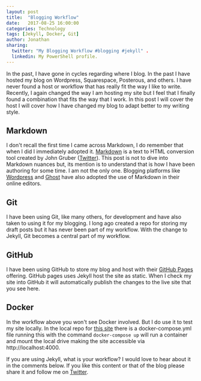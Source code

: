 ```yaml
---
layout: post
title:  "Blogging Workflow"
date:   2017-08-25 16:00:00
categories: Technology
tags: [Jekyll, Docker, Git]
author: Jonathan
sharing:
  twitter: "My Blogging Workflow #blogging #jekyll" .
  linkedin: My PowerShell profile.
---
```

In the past, I have gone in cycles regarding where I blog. In the past I have hosted my blog on Wordpress, Squarespace, Posterous, and others. I have never found a host or workflow that has really fit the way I like to write. Recently, I again changed the way I am hosting my site but I feel that I finally found a combination that fits the way that I work. In this post I will cover the host I will cover how I have changed my blog to adapt better to my writing style.

## Markdown
I don't recall the first time I came across Markdown, I do remember that when I did I immediately adopted it. [Markdown](//daringfireball.net/projects/markdown/) is a text to HTML conversion tool created by John Gruber ([Twitter](//twitter.com/daringfireball)). This post is not to dive into Markdown nuances but, its mention is to understand that is how I have been authoring for some time. I am not the only one. Blogging platforms like [Wordpress](//wordpress.com) and [Ghost](//ghost.org) have also adopted the use of Markdown in their online editors.

## Git
I have been using Git, like many others, for development and have also taken to using it for my blogging. I long ago created a repo for storing my draft posts but it has never been part of my workflow. With the change to Jekyll, Git becomes a central part of my workflow.

## GitHub
I have been using GitHub to store my blog and host with their [GitHub Pages](https://pages.github.com/) offering. GitHub pages uses Jekyll host the site as static. When I check my site into GitHub it will automatically publish the changes to the live site that you see here.

## Docker
In the workflow above you won't see Docker involved. But I do use it to test my site locally. In the local repo for [this site](https://github.com/jgardner04/jgardner04.github.io) there is a docker-compose.yml file running this with the command `docker-compose up` will run a container and mount the local drive making the site accessible via http://localhost:4000.

If you are using Jekyll, what is your workflow? I would love to hear about it in the comments below. If you like this content or that of the blog please share it and follow me on [Twitter](https://twitter.com/jgardner04).
